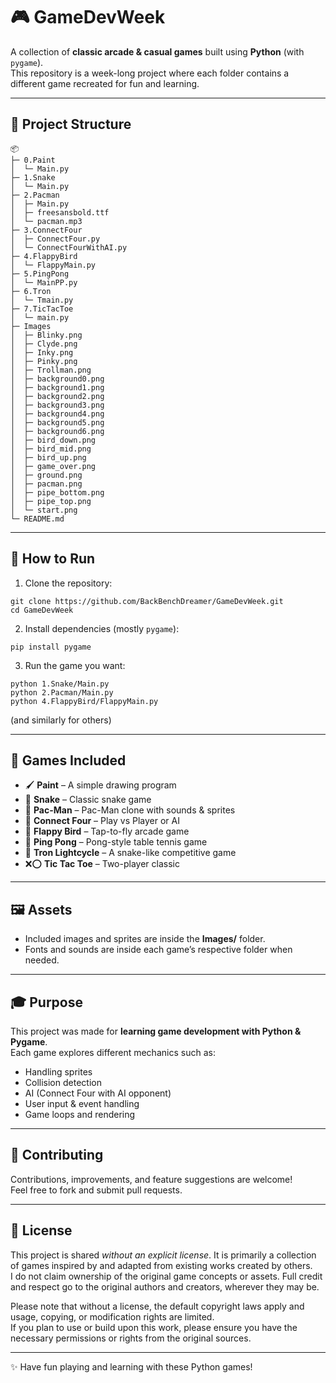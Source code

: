 # 🎮 GameDevWeek

A collection of **classic arcade & casual games** built using **Python** (with `pygame`).  
This repository is a week-long project where each folder contains a different game recreated for fun and learning.

---

## 📂 Project Structure

```
📦 
├─ 0.Paint
│  └─ Main.py
├─ 1.Snake
│  └─ Main.py
├─ 2.Pacman
│  ├─ Main.py
│  ├─ freesansbold.ttf
│  └─ pacman.mp3
├─ 3.ConnectFour
│  ├─ ConnectFour.py
│  └─ ConnectFourWithAI.py
├─ 4.FlappyBird
│  └─ FlappyMain.py
├─ 5.PingPong
│  └─ MainPP.py
├─ 6.Tron
│  └─ Tmain.py
├─ 7.TicTacToe
│  └─ main.py
├─ Images
│  ├─ Blinky.png
│  ├─ Clyde.png
│  ├─ Inky.png
│  ├─ Pinky.png
│  ├─ Trollman.png
│  ├─ background0.png
│  ├─ background1.png
│  ├─ background2.png
│  ├─ background3.png
│  ├─ background4.png
│  ├─ background5.png
│  ├─ background6.png
│  ├─ bird_down.png
│  ├─ bird_mid.png
│  ├─ bird_up.png
│  ├─ game_over.png
│  ├─ ground.png
│  ├─ pacman.png
│  ├─ pipe_bottom.png
│  ├─ pipe_top.png
│  └─ start.png
└─ README.md
```
---

## 🚀 How to Run

1. Clone the repository:

``` 
git clone https://github.com/BackBenchDreamer/GameDevWeek.git
cd GameDevWeek
```

2. Install dependencies (mostly `pygame`):

```
pip install pygame
```

3. Run the game you want:
```
python 1.Snake/Main.py
python 2.Pacman/Main.py
python 4.FlappyBird/FlappyMain.py
```
(and similarly for others)

---

## 🎯 Games Included
- 🖌️ **Paint** – A simple drawing program  
- 🐍 **Snake** – Classic snake game  
- 👻 **Pac-Man** – Pac-Man clone with sounds & sprites  
- 🔴 **Connect Four** – Play vs Player or AI  
- 🐤 **Flappy Bird** – Tap-to-fly arcade game  
- 🏓 **Ping Pong** – Pong-style table tennis game  
- 🚦 **Tron Lightcycle** – A snake-like competitive game  
- ❌⭕ **Tic Tac Toe** – Two-player classic  

---

## 🖼️ Assets
- Included images and sprites are inside the **Images/** folder.  
- Fonts and sounds are inside each game’s respective folder when needed.

---

## 🎓 Purpose
This project was made for **learning game development with Python & Pygame**.  
Each game explores different mechanics such as:
- Handling sprites
- Collision detection
- AI (Connect Four with AI opponent)
- User input & event handling
- Game loops and rendering

---

## 🤝 Contributing
Contributions, improvements, and feature suggestions are welcome!  
Feel free to fork and submit pull requests.

---

## 📜 License
This project is shared *without an explicit license*. It is primarily a collection of games inspired by and adapted from existing works created by others.  
I do not claim ownership of the original game concepts or assets. Full credit and respect go to the original authors and creators, wherever they may be.  

Please note that without a license, the default copyright laws apply and usage, copying, or modification rights are limited.  
If you plan to use or build upon this work, please ensure you have the necessary permissions or rights from the original sources.

---

✨ Have fun playing and learning with these Python games!  
